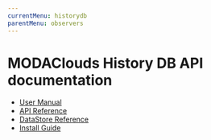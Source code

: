 ```yaml
---
currentMenu: historydb
parentMenu: observers
---
```


# MODAClouds History DB API documentation

* [User Manual](user-manual.md)
* [API Reference](api/README.md)
* [DataStore Reference](datastore/README.md)
* [Install Guide](install.md)
